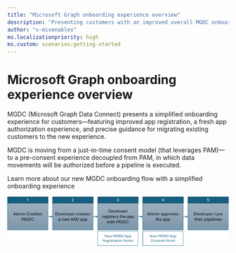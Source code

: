 ```yaml
---
title: "Microsoft Graph onboarding experience overview"
description: "Presenting customers with an improved overall MGDC onboarding flow, and simplified onboarding experience."
author: "v-mivenables"
ms.localizationpriority: high
ms.custom: scenarios:getting-started
---
```


# Microsoft Graph onboarding experience overview

MGDC (Microsoft Graph Data Connect) presents a simplified onboarding experience for customers—featuring improved app registration, a fresh app authorization experience, and precise guidance for migrating existing customers to the new experience. 

MGDC is moving from a just-in-time consent model (that leverages PAM)—to a pre-consent experience decoupled from PAM, in which data movements will be authorized before a pipeline is executed.

Learn more about our new MGDC onboarding flow with a simplified onboarding experience  

![New MGDC onboarding flow with a simplified onboarding experience.](images/new-mgdc-onboarding-flow.png)
